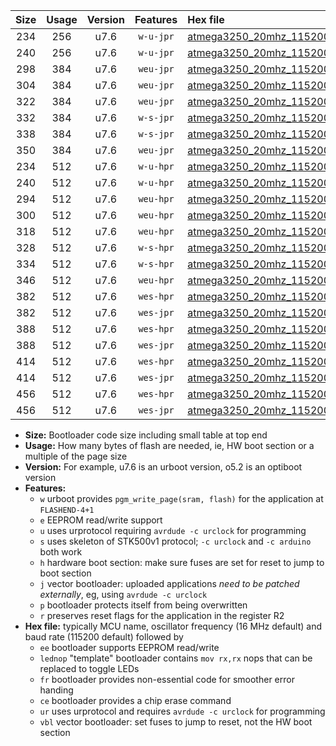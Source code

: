 |Size|Usage|Version|Features|Hex file|
|:-:|:-:|:-:|:-:|:--|
|234|256|u7.6|`w-u-jpr`|[atmega3250_20mhz_115200bps_ur_vbl.hex](https://raw.githubusercontent.com/stefanrueger/urboot/main/bootloaders/atmega3250/fcpu_20mhz/115200_bps/atmega3250_20mhz_115200bps_ur_vbl.hex)|
|240|256|u7.6|`w-u-jpr`|[atmega3250_20mhz_115200bps_lednop_ur_vbl.hex](https://raw.githubusercontent.com/stefanrueger/urboot/main/bootloaders/atmega3250/fcpu_20mhz/115200_bps/atmega3250_20mhz_115200bps_lednop_ur_vbl.hex)|
|298|384|u7.6|`weu-jpr`|[atmega3250_20mhz_115200bps_ee_ur_vbl.hex](https://raw.githubusercontent.com/stefanrueger/urboot/main/bootloaders/atmega3250/fcpu_20mhz/115200_bps/atmega3250_20mhz_115200bps_ee_ur_vbl.hex)|
|304|384|u7.6|`weu-jpr`|[atmega3250_20mhz_115200bps_ee_lednop_ur_vbl.hex](https://raw.githubusercontent.com/stefanrueger/urboot/main/bootloaders/atmega3250/fcpu_20mhz/115200_bps/atmega3250_20mhz_115200bps_ee_lednop_ur_vbl.hex)|
|322|384|u7.6|`weu-jpr`|[atmega3250_20mhz_115200bps_ee_lednop_fr_ur_vbl.hex](https://raw.githubusercontent.com/stefanrueger/urboot/main/bootloaders/atmega3250/fcpu_20mhz/115200_bps/atmega3250_20mhz_115200bps_ee_lednop_fr_ur_vbl.hex)|
|332|384|u7.6|`w-s-jpr`|[atmega3250_20mhz_115200bps_vbl.hex](https://raw.githubusercontent.com/stefanrueger/urboot/main/bootloaders/atmega3250/fcpu_20mhz/115200_bps/atmega3250_20mhz_115200bps_vbl.hex)|
|338|384|u7.6|`w-s-jpr`|[atmega3250_20mhz_115200bps_lednop_vbl.hex](https://raw.githubusercontent.com/stefanrueger/urboot/main/bootloaders/atmega3250/fcpu_20mhz/115200_bps/atmega3250_20mhz_115200bps_lednop_vbl.hex)|
|350|384|u7.6|`weu-jpr`|[atmega3250_20mhz_115200bps_ee_lednop_fr_ce_ur_vbl.hex](https://raw.githubusercontent.com/stefanrueger/urboot/main/bootloaders/atmega3250/fcpu_20mhz/115200_bps/atmega3250_20mhz_115200bps_ee_lednop_fr_ce_ur_vbl.hex)|
|234|512|u7.6|`w-u-hpr`|[atmega3250_20mhz_115200bps_ur.hex](https://raw.githubusercontent.com/stefanrueger/urboot/main/bootloaders/atmega3250/fcpu_20mhz/115200_bps/atmega3250_20mhz_115200bps_ur.hex)|
|240|512|u7.6|`w-u-hpr`|[atmega3250_20mhz_115200bps_lednop_ur.hex](https://raw.githubusercontent.com/stefanrueger/urboot/main/bootloaders/atmega3250/fcpu_20mhz/115200_bps/atmega3250_20mhz_115200bps_lednop_ur.hex)|
|294|512|u7.6|`weu-hpr`|[atmega3250_20mhz_115200bps_ee_ur.hex](https://raw.githubusercontent.com/stefanrueger/urboot/main/bootloaders/atmega3250/fcpu_20mhz/115200_bps/atmega3250_20mhz_115200bps_ee_ur.hex)|
|300|512|u7.6|`weu-hpr`|[atmega3250_20mhz_115200bps_ee_lednop_ur.hex](https://raw.githubusercontent.com/stefanrueger/urboot/main/bootloaders/atmega3250/fcpu_20mhz/115200_bps/atmega3250_20mhz_115200bps_ee_lednop_ur.hex)|
|318|512|u7.6|`weu-hpr`|[atmega3250_20mhz_115200bps_ee_lednop_fr_ur.hex](https://raw.githubusercontent.com/stefanrueger/urboot/main/bootloaders/atmega3250/fcpu_20mhz/115200_bps/atmega3250_20mhz_115200bps_ee_lednop_fr_ur.hex)|
|328|512|u7.6|`w-s-hpr`|[atmega3250_20mhz_115200bps.hex](https://raw.githubusercontent.com/stefanrueger/urboot/main/bootloaders/atmega3250/fcpu_20mhz/115200_bps/atmega3250_20mhz_115200bps.hex)|
|334|512|u7.6|`w-s-hpr`|[atmega3250_20mhz_115200bps_lednop.hex](https://raw.githubusercontent.com/stefanrueger/urboot/main/bootloaders/atmega3250/fcpu_20mhz/115200_bps/atmega3250_20mhz_115200bps_lednop.hex)|
|346|512|u7.6|`weu-hpr`|[atmega3250_20mhz_115200bps_ee_lednop_fr_ce_ur.hex](https://raw.githubusercontent.com/stefanrueger/urboot/main/bootloaders/atmega3250/fcpu_20mhz/115200_bps/atmega3250_20mhz_115200bps_ee_lednop_fr_ce_ur.hex)|
|382|512|u7.6|`wes-hpr`|[atmega3250_20mhz_115200bps_ee.hex](https://raw.githubusercontent.com/stefanrueger/urboot/main/bootloaders/atmega3250/fcpu_20mhz/115200_bps/atmega3250_20mhz_115200bps_ee.hex)|
|382|512|u7.6|`wes-jpr`|[atmega3250_20mhz_115200bps_ee_vbl.hex](https://raw.githubusercontent.com/stefanrueger/urboot/main/bootloaders/atmega3250/fcpu_20mhz/115200_bps/atmega3250_20mhz_115200bps_ee_vbl.hex)|
|388|512|u7.6|`wes-hpr`|[atmega3250_20mhz_115200bps_ee_lednop.hex](https://raw.githubusercontent.com/stefanrueger/urboot/main/bootloaders/atmega3250/fcpu_20mhz/115200_bps/atmega3250_20mhz_115200bps_ee_lednop.hex)|
|388|512|u7.6|`wes-jpr`|[atmega3250_20mhz_115200bps_ee_lednop_vbl.hex](https://raw.githubusercontent.com/stefanrueger/urboot/main/bootloaders/atmega3250/fcpu_20mhz/115200_bps/atmega3250_20mhz_115200bps_ee_lednop_vbl.hex)|
|414|512|u7.6|`wes-hpr`|[atmega3250_20mhz_115200bps_ee_lednop_fr.hex](https://raw.githubusercontent.com/stefanrueger/urboot/main/bootloaders/atmega3250/fcpu_20mhz/115200_bps/atmega3250_20mhz_115200bps_ee_lednop_fr.hex)|
|414|512|u7.6|`wes-jpr`|[atmega3250_20mhz_115200bps_ee_lednop_fr_vbl.hex](https://raw.githubusercontent.com/stefanrueger/urboot/main/bootloaders/atmega3250/fcpu_20mhz/115200_bps/atmega3250_20mhz_115200bps_ee_lednop_fr_vbl.hex)|
|456|512|u7.6|`wes-hpr`|[atmega3250_20mhz_115200bps_ee_lednop_fr_ce.hex](https://raw.githubusercontent.com/stefanrueger/urboot/main/bootloaders/atmega3250/fcpu_20mhz/115200_bps/atmega3250_20mhz_115200bps_ee_lednop_fr_ce.hex)|
|456|512|u7.6|`wes-jpr`|[atmega3250_20mhz_115200bps_ee_lednop_fr_ce_vbl.hex](https://raw.githubusercontent.com/stefanrueger/urboot/main/bootloaders/atmega3250/fcpu_20mhz/115200_bps/atmega3250_20mhz_115200bps_ee_lednop_fr_ce_vbl.hex)|

- **Size:** Bootloader code size including small table at top end
- **Usage:** How many bytes of flash are needed, ie, HW boot section or a multiple of the page size
- **Version:** For example, u7.6 is an urboot version, o5.2 is an optiboot version
- **Features:**
  + `w` urboot provides `pgm_write_page(sram, flash)` for the application at `FLASHEND-4+1`
  + `e` EEPROM read/write support
  + `u` uses urprotocol requiring `avrdude -c urclock` for programming
  + `s` uses skeleton of STK500v1 protocol; `-c urclock` and `-c arduino` both work
  + `h` hardware boot section: make sure fuses are set for reset to jump to boot section
  + `j` vector bootloader: uploaded applications *need to be patched externally*, eg, using `avrdude -c urclock`
  + `p` bootloader protects itself from being overwritten
  + `r` preserves reset flags for the application in the register R2
- **Hex file:** typically MCU name, oscillator frequency (16 MHz default) and baud rate (115200 default) followed by
  + `ee` bootloader supports EEPROM read/write
  + `lednop` "template" bootloader contains `mov rx,rx` nops that can be replaced to toggle LEDs
  + `fr` bootloader provides non-essential code for smoother error handing
  + `ce` bootloader provides a chip erase command
  + `ur` uses urprotocol and requires `avrdude -c urclock` for programming
  + `vbl` vector bootloader: set fuses to jump to reset, not the HW boot section
